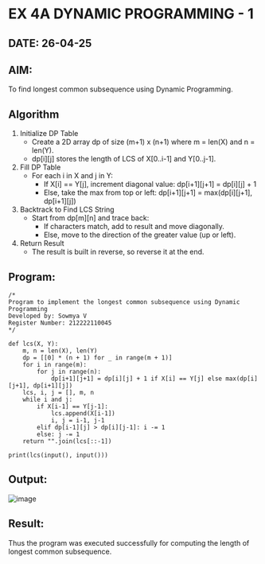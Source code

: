 # EX 4A DYNAMIC PROGRAMMING - 1
## DATE: 26-04-25
## AIM:
To find longest common subsequence using Dynamic Programming.

## Algorithm
1. Initialize DP Table
   - Create a 2D array dp of size (m+1) x (n+1) where m = len(X) and n = len(Y).
   - dp[i][j] stores the length of LCS of X[0..i-1] and Y[0..j-1].
2. Fill DP Table
   - For each i in X and j in Y:
     - If X[i] == Y[j], increment diagonal value: dp[i+1][j+1] = dp[i][j] + 1
     - Else, take the max from top or left: dp[i+1][j+1] = max(dp[i][j+1], dp[i+1][j])
3. Backtrack to Find LCS String
   - Start from dp[m][n] and trace back:
     - If characters match, add to result and move diagonally.
     - Else, move to the direction of the greater value (up or left).
4. Return Result
   - The result is built in reverse, so reverse it at the end. 

## Program:
```
/*
Program to implement the longest common subsequence using Dynamic Programming
Developed by: Sowmya V
Register Number: 212222110045
*/

def lcs(X, Y):
    m, n = len(X), len(Y)
    dp = [[0] * (n + 1) for _ in range(m + 1)]
    for i in range(m):
        for j in range(n):
            dp[i+1][j+1] = dp[i][j] + 1 if X[i] == Y[j] else max(dp[i][j+1], dp[i+1][j])
    lcs, i, j = [], m, n
    while i and j:
        if X[i-1] == Y[j-1]:
            lcs.append(X[i-1])
            i, j = i-1, j-1
        elif dp[i-1][j] > dp[i][j-1]: i -= 1
        else: j -= 1
    return "".join(lcs[::-1])

print(lcs(input(), input()))

```
## Output:
![image](https://github.com/user-attachments/assets/111d2fd1-cd84-4fb4-9c07-01bfc829992e)

## Result:
Thus the program was executed successfully for computing the length of longest common subsequence.
